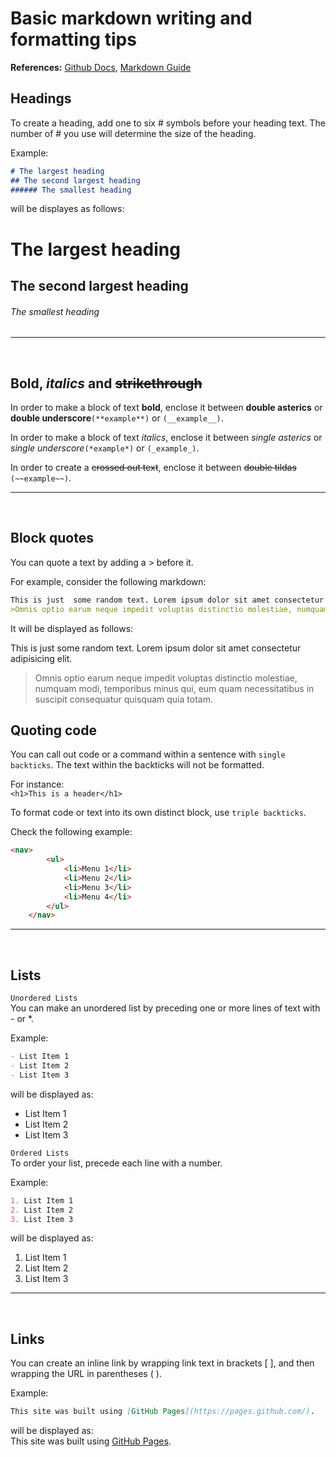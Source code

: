 # Basic markdown writing and formatting tips
__References:__
[Github Docs](https://docs.github.com/en/free-pro-team@latest/github/writing-on-github/basic-writing-and-formatting-syntax), [Markdown Guide](https://www.markdownguide.org/cheat-sheet/)

## Headings
To create a heading, add one to six # symbols before your heading text. The number of # you use will determine the size of the heading.

Example:
```md
# The largest heading
## The second largest heading
###### The smallest heading
```  
will be displayes as follows:  
# The largest heading
## The second largest heading
###### The smallest heading

---
<br />

## Bold,  *italics* and ~~strikethrough~~
In order to make a block of text **bold**, enclose it between **double asterics** or __double underscore__`(**example**)` or `(__example__)`.

In order to make a block of text *italics*, enclose it between *single asterics* or _single underscore_`(*example*)` or `(_example_)`.

In order to create a ~~crossed out text~~, enclose it between ~~double tildas~~ `(~~example~~)`.

---
<br />

## Block quotes
You can quote a text by adding a > before it.

For example, consider the following markdown:

```md
This is just  some random text. Lorem ipsum dolor sit amet consectetur adipisicing elit. 
>Omnis optio earum neque impedit voluptas distinctio molestiae, numquam modi, temporibus minus qui, eum quam necessitatibus in suscipit consequatur quisquam quia totam.
```

It will be displayed as follows:

This is just  some random text. Lorem ipsum dolor sit amet consectetur adipisicing elit. 
> Omnis optio earum neque impedit voluptas distinctio molestiae, numquam modi, temporibus minus qui, eum quam necessitatibus in suscipit consequatur quisquam quia totam.

## Quoting code
You can call out code or a command within a sentence with `single backticks`. The text within the backticks will not be formatted.   

For instance:  
`<h1>This is a header</h1>`

To format code or text into its own distinct block, use ```triple backticks```.

Check the following example:
```html
<nav>
        <ul>
            <li>Menu 1</li>
            <li>Menu 2</li>
            <li>Menu 3</li>
            <li>Menu 4</li>
        </ul>
    </nav>
```

---
<br />

## Lists
`Unordered Lists`  
You can make an unordered list by preceding one or more lines of text with - or *.

Example:
```md
- List Item 1
- List Item 2
- List Item 3
```
will be displayed as:
- List Item 1
- List Item 2
- List Item 3


`Ordered Lists`  
To order your list, precede each line with a number.

Example:
```md
1. List Item 1
2. List Item 2
3. List Item 3
```
will be displayed as:
1. List Item 1
2. List Item 2
3. List Item 3

---
<br />

## Links
You can create an inline link by wrapping link text in brackets [ ], and then wrapping the URL in parentheses ( ).

Example:  
```md
This site was built using [GitHub Pages](https://pages.github.com/).
```
will be displayed as:  
This site was built using [GitHub Pages](https://pages.github.com/).


